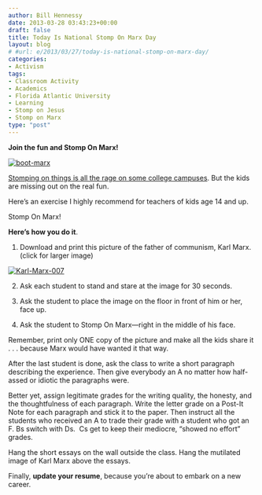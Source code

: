 ```yaml
---
author: Bill Hennessy
date: 2013-03-28 03:43:23+00:00
draft: false
title: Today Is National Stomp On Marx Day
layout: blog
# #url: e/2013/03/27/today-is-national-stomp-on-marx-day/
categories:
- Activism
tags:
- Classroom Activity
- Academics
- Florida Atlantic University
- Learning
- Stomp on Jesus
- Stomp on Marx
type: "post"
---
```


**Join the fun and Stomp On Marx!**

[![boot-marx](https://hennessysview.com/wp-content/uploads/2013/03/boot-marx_thumb1.png)
](https://hennessysview.com/wp-content/uploads/2013/03/boot-marx1.png)

[Stomping on things is all the rage on some college campuses](https://godfatherpolitics.com/10084/university-apologizes-to-student-who-wouldnt-stomp-on-jesus/). But the kids are missing out on the real fun.

Here’s an exercise I highly recommend for teachers of kids age 14 and up.

Stomp On Marx!

**Here’s how you do it**.

1. Download and print this picture of the father of communism, Karl Marx. (click for larger image)

[![Karl-Marx-007](https://hennessysview.com/wp-content/uploads/2013/03/Karl-Marx-007_thumb.jpg)
](https://hennessysview.com/wp-content/uploads/2013/03/Karl-Marx-007.jpg)

2. Ask each student to stand and stare at the image for 30 seconds.

3. Ask the student to place the image on the floor in front of him or her, face up.

4. Ask the student to Stomp On Marx—right in the middle of his face.

Remember, print only ONE copy of the picture and make all the kids share it . . . because Marx would have wanted it that way.

After the last student is done, ask the class to write a short paragraph describing the experience. Then give everybody an A no matter how half-assed or idiotic the paragraphs were.

Better yet, assign legitimate grades for the writing quality, the honesty, and the thoughtfulness of each paragraph. Write the letter grade on a Post-It Note for each paragraph and stick it to the paper. Then instruct all the students who received an A to trade their grade with a student who got an F. Bs switch with Ds.  Cs get to keep their mediocre, “showed no effort” grades.

Hang the short essays on the wall outside the class. Hang the mutilated image of Karl Marx above the essays.

Finally, **update your resume**, because you’re about to embark on a new career.
